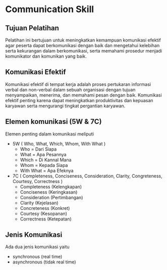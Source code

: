 # Communication Skill
## Tujuan Pelatihan

Pelatihan ini bertujuan untuk meningkatkan kemampuan komunikasi efektif agar peserta dapat berkomunikasi dengan baik dan mengetahui kelebihan serta kekurangan dalam berkomunikasi, serta memahami prosedur menjadi komunikator dan komunikan yang baik. 

## Komunikasi Efektif

Komunikasi efektif di tempat kerja adalah proses pertukaran informasi verbal dan non-verbal dalam sebuah organisasi dengan tujuan menyampaikan, menerima, dan memahami pesan dengan baik. Komunikasi efektif penting karena dapat meningkatkan produktivitas dan kepuasan karyawan serta mengurangi tingkat pergantian karyawan. 

## Elemen komunikasi (5W & 7C)

Elemen penting dalam komunikasi meliputi 

- 5W ( Who, What, Which, Whom, With What )
    - Who = Dari Siapa
    - What = Apa Pesannya
    - Which = Di Kannal Mana
    - Whom = Kepada Siapa
    - With What = Apa Efeknya
- 7C (  Completeness, Conciseness, Consideration, Clarity, Congreteness, Courtesy, Correctness )
    - Completeness (Kelengkapan)
    - Conciseness (Keringkasan)
    - Consideration (Pertimbangan)
    - Clarity (Kejelasan)
    - Concreteness (Konkret)
    - Courtesy (Kesopanan)
    - Correctness (Ketepatan)

## Jenis Komunikasi

Ada dua jenis komunikasi yaitu 

- synchronous (real time)
- asynchronous (tidak real time)